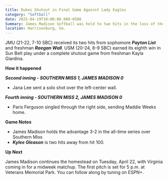 ```yaml
---   
title: Dukes Shutout in Final Game Against Lady Eagles  
category: "Softball"  
date: 2025-04-19T10:00:00.000-0500  
Summary: James Madison Softball was held to two hits in the loss of the series’ final game against Southern Miss, 2-0, Saturday morning in Veterans Memorial Park in conference play.    
location: Harrisonburg, Va.  
---  
```


JMU (21-22, 7-10 SBC) received its two hits from sophomore ***Payton List*** and freshman ***Raegan Wall***. USM (20-24, 8-9 SBC) earned its eighth win in Sun Belt play under a complete shutout game from freshman Kayla Giardina. 

**How it happened**

***Second inning -  SOUTHERN MISS 1, JAMES MADISON 0***

* Jana Lee sent a solo shot over the left-center wall. 

***Fourth inning -  SOUTHERN MISS 2, JAMES MADISON 0***

* Paris Ferguson singled through the right side, sending Maddie Weeks home. 

**Game Notes**

* James Madison holds the advantage 3-2 in the all-time series over Southern Miss  
* ***Kylee Gleason*** is two hits away from hit 100.

**Up Next**

James Madison continues the homestead on Tuesday, April 22, with Virginia coming in for a midweek matchup. The first pitch is set for 5 p.m. at Veterans Memorial Park. You can follow along by tuning on ESPN+.

